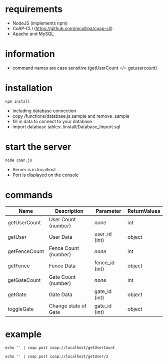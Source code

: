 # requirements
* NodeJS (implements npm)
* CoAP-CLI (https://github.com/mcollina/coap-cli)
* Apache and MySQL

# information

* command names are case sensitive (getUserCount =/= getusercount)

# installation

```
npm install
```

* including database connection
 * copy /functions/database.js.sample and remove .sample
 * fill in data to connect to your database
 * import database tables: /install/Database_Import.sql

# start the server

```
node coan.js
```
* Server is in localhost
* Port is displayed on the console

# commands

Name | Description | Parameter | ReturnValues
--- | --- | --- | ---
getUserCount | User Count (number) | *none* | int
getUser | User Data | user_id (int) | object
getFenceCount | Fence Count (number) | *none* | int
getFence | Fence Data | fence_id (int) | object
getGateCount | Gate Count (number) | *none* | int
getGate | Gate Data | gate_id (int)| object
toggleGate | Change state of Gate | gate_id (int) | object

# example

```
echo '' | coap post coap://localhost/getUserCount
```

```
echo '' | coap post coap://localhost/getUser/2
```